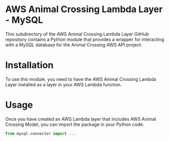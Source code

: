 # AWS Animal Crossing Lambda Layer - MySQL
This subdirectory of the AWS Animal Crossing Lambda Layer GitHub repository contains a Python module that provides a wrapper for interacting with a MySQL database for the Animal Crossing AWS API project.

# Installation
To use this module, you need to have the AWS Animal Crossing Lambda Layer installed as a layer in your AWS Lambda function.

# Usage
Once you have created an AWS Lambda layer that includes AWS Animal Crossing Model, you can import the package in your Python code:

```python
from mysql.connector import ...
```
